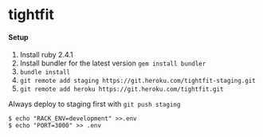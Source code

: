 # tightfit

#### Setup

1. Install ruby 2.4.1
2. Install bundler for the latest version `gem install bundler`
3. `bundle install`
4. `git remote add staging https://git.heroku.com/tightfit-staging.git`
5. `git remote add heroku https://git.heroku.com/tightfit.git`

Always deploy to staging first with `git push staging`

```
$ echo "RACK_ENV=development" >>.env
$ echo "PORT=3000" >> .env
```
